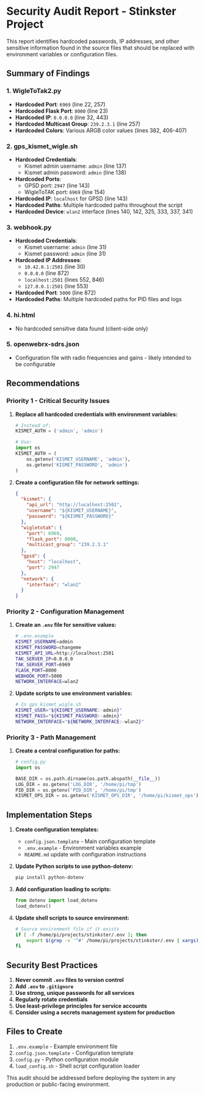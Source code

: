# Security Audit Report - Stinkster Project

This report identifies hardcoded passwords, IP addresses, and other sensitive information found in the source files that should be replaced with environment variables or configuration files.

## Summary of Findings

### 1. **WigleToTak2.py**
- **Hardcoded Port**: `6969` (line 22, 257)
- **Hardcoded Flask Port**: `8000` (line 23)
- **Hardcoded IP**: `0.0.0.0` (line 32, 443)
- **Hardcoded Multicast Group**: `239.2.3.1` (line 257)
- **Hardcoded Colors**: Various ARGB color values (lines 382, 406-407)

### 2. **gps_kismet_wigle.sh**
- **Hardcoded Credentials**: 
  - Kismet admin username: `admin` (line 137)
  - Kismet admin password: `admin` (line 138)
- **Hardcoded Ports**:
  - GPSD port: `2947` (line 143)
  - WigleToTAK port: `6969` (line 154)
- **Hardcoded IP**: `localhost` for GPSD (line 143)
- **Hardcoded Paths**: Multiple hardcoded paths throughout the script
- **Hardcoded Device**: `wlan2` interface (lines 140, 142, 325, 333, 337, 341)

### 3. **webhook.py**
- **Hardcoded Credentials**:
  - Kismet username: `admin` (line 31)
  - Kismet password: `admin` (line 31)
- **Hardcoded IP Addresses**:
  - `10.42.0.1:2501` (line 30)
  - `0.0.0.0` (line 872)
  - `localhost:2501` (lines 552, 846)
  - `127.0.0.1:2501` (line 553)
- **Hardcoded Port**: `5000` (line 872)
- **Hardcoded Paths**: Multiple hardcoded paths for PID files and logs

### 4. **hi.html**
- No hardcoded sensitive data found (client-side only)

### 5. **openwebrx-sdrs.json**
- Configuration file with radio frequencies and gains - likely intended to be configurable

## Recommendations

### Priority 1 - Critical Security Issues

1. **Replace all hardcoded credentials with environment variables:**
   ```python
   # Instead of:
   KISMET_AUTH = ('admin', 'admin')
   
   # Use:
   import os
   KISMET_AUTH = (
       os.getenv('KISMET_USERNAME', 'admin'),
       os.getenv('KISMET_PASSWORD', 'admin')
   )
   ```

2. **Create a configuration file for network settings:**
   ```json
   {
     "kismet": {
       "api_url": "http://localhost:2501",
       "username": "${KISMET_USERNAME}",
       "password": "${KISMET_PASSWORD}"
     },
     "wigletotak": {
       "port": 6969,
       "flask_port": 8000,
       "multicast_group": "239.2.3.1"
     },
     "gpsd": {
       "host": "localhost",
       "port": 2947
     },
     "network": {
       "interface": "wlan2"
     }
   }
   ```

### Priority 2 - Configuration Management

1. **Create an `.env` file for sensitive values:**
   ```bash
   # .env.example
   KISMET_USERNAME=admin
   KISMET_PASSWORD=changeme
   KISMET_API_URL=http://localhost:2501
   TAK_SERVER_IP=0.0.0.0
   TAK_SERVER_PORT=6969
   FLASK_PORT=8000
   WEBHOOK_PORT=5000
   NETWORK_INTERFACE=wlan2
   ```

2. **Update scripts to use environment variables:**
   ```bash
   # In gps_kismet_wigle.sh
   KISMET_USER="${KISMET_USERNAME:-admin}"
   KISMET_PASS="${KISMET_PASSWORD:-admin}"
   NETWORK_INTERFACE="${NETWORK_INTERFACE:-wlan2}"
   ```

### Priority 3 - Path Management

1. **Create a central configuration for paths:**
   ```python
   # config.py
   import os
   
   BASE_DIR = os.path.dirname(os.path.abspath(__file__))
   LOG_DIR = os.getenv('LOG_DIR', '/home/pi/tmp')
   PID_DIR = os.getenv('PID_DIR', '/home/pi/tmp')
   KISMET_OPS_DIR = os.getenv('KISMET_OPS_DIR', '/home/pi/kismet_ops')
   ```

## Implementation Steps

1. **Create configuration templates:**
   - `config.json.template` - Main configuration template
   - `.env.example` - Environment variables example
   - `README.md` update with configuration instructions

2. **Update Python scripts to use python-dotenv:**
   ```bash
   pip install python-dotenv
   ```

3. **Add configuration loading to scripts:**
   ```python
   from dotenv import load_dotenv
   load_dotenv()
   ```

4. **Update shell scripts to source environment:**
   ```bash
   # Source environment file if it exists
   if [ -f /home/pi/projects/stinkster/.env ]; then
       export $(grep -v '^#' /home/pi/projects/stinkster/.env | xargs)
   fi
   ```

## Security Best Practices

1. **Never commit `.env` files to version control**
2. **Add `.env` to `.gitignore`**
3. **Use strong, unique passwords for all services**
4. **Regularly rotate credentials**
5. **Use least-privilege principles for service accounts**
6. **Consider using a secrets management system for production**

## Files to Create

1. `.env.example` - Example environment file
2. `config.json.template` - Configuration template
3. `config.py` - Python configuration module
4. `load_config.sh` - Shell script configuration loader

This audit should be addressed before deploying the system in any production or public-facing environment.
